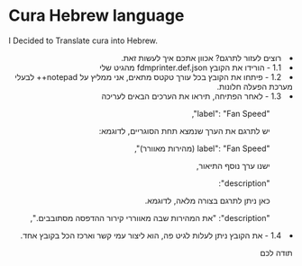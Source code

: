 # Cura Hebrew language
 I Decided to Translate cura into Hebrew.
 <div dir="rtl">
 <li>רוצים לעזור לתרגם? אכוון אתכם איך לעשות זאת.</li>  
 
<li>1.1 - הורידו את הקובץ fdmprinter.def.json מהגיט שלי</li> 
<li>1.2 - פיתחו את הקובץ בכל עורך טקטס מתאים, אני ממליץ על notepad++ לבעלי מערכת הפעלה חלונות.</li> 
<li>1.3 - לאחר הפתיחה, תיראו את הערכים הבאים לעריכה</li> 
      <ul>"label": "Fan Speed", </ul> 
      <ul> יש לתרגם את הערך שנמצא תחת הסוגריים, לדוגמא:</ul> 
      <ul>"label": "Fan Speed (מהירות מאוורר)",</ul> 
      <ul>ישנו ערך נוסף התיאור,</ul>  
      <ul>"description": </ul>
      <ul>כאן ניתן לתרגם בצורה מלאה, לדוגמא.</ul> 
      <ul>"description": "את המהירות שבה מאווררי קירור ההדפסה מסתובבים.",</ul>
<li> 1.4 - את הקובץ ניתן לעלות לגיט פה, הוא ליצור עמי קשר וארכז הכל בקובץ אחד.</li> 

תודה לכם

 </div>
